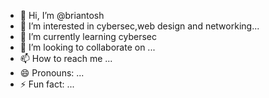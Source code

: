 - 👋 Hi, I’m @briantosh
- 👀 I’m interested in cybersec,web design and networking...
- 🌱 I’m currently learning cybersec
- 💞️ I’m looking to collaborate on ...
- 📫 How to reach me ...
- 😄 Pronouns: ...
- ⚡ Fun fact: ...

<!---
briantosh/briantosh is a ✨ special ✨ repository because its `README.md` (this file) appears on your GitHub profile.
You can click the Preview link to take a look at your changes.
--->
